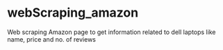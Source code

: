 # webScraping_amazon
Web scraping Amazon page to get information related to dell laptops like name, price and no. of reviews
